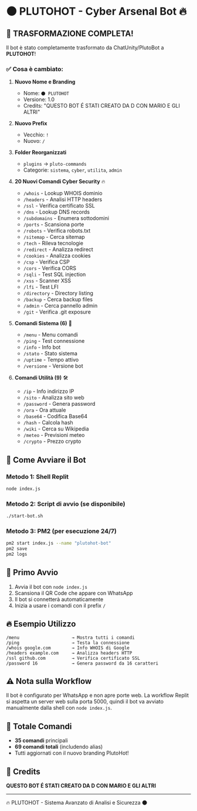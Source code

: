 # 🌑 PLUTOHOT - Cyber Arsenal Bot 🔥

## 🎉 TRASFORMAZIONE COMPLETA!

Il bot è stato completamente trasformato da ChatUnity/PlutoBot a **PLUTOHOT**!

### ✅ Cosa è cambiato:

1. **Nuovo Nome e Branding**
   - Nome: `🌑 PLUTOHOT`
   - Versione: 1.0
   - Credits: "QUESTO BOT É STATI CREATO DA D CON MARIO E GLI ALTRI"

2. **Nuovo Prefix**
   - Vecchio: `!`
   - Nuovo: `/`

3. **Folder Reorganizzati**
   - `plugins` → `pluto-commands`
   - Categorie: `sistema`, `cyber`, `utilita`, `admin`

4. **20 Nuovi Comandi Cyber Security** 🔥
   - `/whois` - Lookup WHOIS dominio
   - `/headers` - Analisi HTTP headers
   - `/ssl` - Verifica certificato SSL
   - `/dns` - Lookup DNS records
   - `/subdomains` - Enumera sottodomini
   - `/ports` - Scansiona porte
   - `/robots` - Verifica robots.txt
   - `/sitemap` - Cerca sitemap
   - `/tech` - Rileva tecnologie
   - `/redirect` - Analizza redirect
   - `/cookies` - Analizza cookies
   - `/csp` - Verifica CSP
   - `/cors` - Verifica CORS
   - `/sqli` - Test SQL injection
   - `/xss` - Scanner XSS
   - `/lfi` - Test LFI
   - `/directory` - Directory listing
   - `/backup` - Cerca backup files
   - `/admin` - Cerca pannello admin
   - `/git` - Verifica .git exposure

5. **Comandi Sistema (6)** 💎
   - `/menu` - Menu comandi
   - `/ping` - Test connessione
   - `/info` - Info bot
   - `/stato` - Stato sistema
   - `/uptime` - Tempo attivo
   - `/versione` - Versione bot

6. **Comandi Utilità (9)** 🛠️
   - `/ip` - Info indirizzo IP
   - `/sito` - Analizza sito web
   - `/password` - Genera password
   - `/ora` - Ora attuale
   - `/base64` - Codifica Base64
   - `/hash` - Calcola hash
   - `/wiki` - Cerca su Wikipedia
   - `/meteo` - Previsioni meteo
   - `/crypto` - Prezzo crypto

## 🚀 Come Avviare il Bot

### Metodo 1: Shell Replit
```bash
node index.js
```

### Metodo 2: Script di avvio (se disponibile)
```bash
./start-bot.sh
```

### Metodo 3: PM2 (per esecuzione 24/7)
```bash
pm2 start index.js --name "plutohot-bot"
pm2 save
pm2 logs
```

## 📱 Primo Avvio

1. Avvia il bot con `node index.js`
2. Scansiona il QR Code che appare con WhatsApp
3. Il bot si connetterà automaticamente
4. Inizia a usare i comandi con il prefix `/`

## 🔥 Esempio Utilizzo

```
/menu                    → Mostra tutti i comandi
/ping                    → Testa la connessione
/whois google.com        → Info WHOIS di Google
/headers example.com     → Analizza headers HTTP
/ssl github.com          → Verifica certificato SSL
/password 16             → Genera password da 16 caratteri
```

## ⚠️ Nota sulla Workflow

Il bot è configurato per WhatsApp e non apre porte web. La workflow Replit si aspetta un server web sulla porta 5000, quindi il bot va avviato manualmente dalla shell con `node index.js`.

## 🎯 Totale Comandi

- **35 comandi** principali
- **69 comandi totali** (includendo alias)
- Tutti aggiornati con il nuovo branding PlutoHot!

## 💎 Credits

**QUESTO BOT É STATI CREATO DA D CON MARIO E GLI ALTRI**

---

🔥 PLUTOHOT - Sistema Avanzato di Analisi e Sicurezza 🌑
